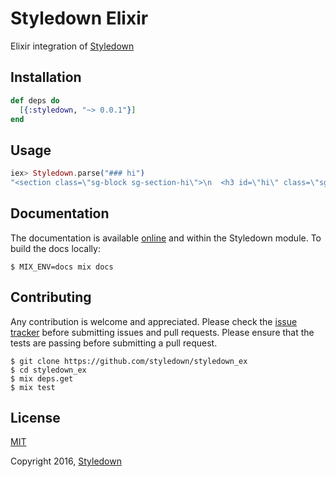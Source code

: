 # Styledown Elixir

Elixir integration of [Styledown](https://github.com/styledown/styledown)

## Installation

```elixir
def deps do
  [{:styledown, "~> 0.0.1"}]
end
```

## Usage

```elixir
iex> Styledown.parse("### hi")
"<section class=\"sg-block sg-section-hi\">\n  <h3 id=\"hi\" class=\"sg\">hi</h3>\n</section>"
```

## Documentation

The documentation is available [online](https://hexdocs.pm/styledown) and within the Styledown module. To build the
docs locally:

```shell
$ MIX_ENV=docs mix docs
```

## Contributing

Any contribution is welcome and appreciated. Please check the [issue
tracker](https://github.com/styledown/styledown_ex/issues) before submitting
issues and pull requests. Please ensure that the tests are passing before
submitting a pull request.

```shell
$ git clone https://github.com/styledown/styledown_ex
$ cd styledown_ex
$ mix deps.get
$ mix test
```

## License
[MIT](https://github.com/styledown/styledown_ex/blob/master/LICENSE)

Copyright 2016, [Styledown](https://github.com/orgs/styledown/people)

